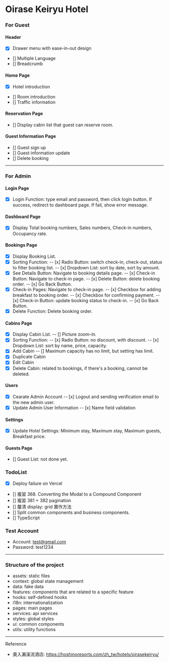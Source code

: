 # Oirase Keiryu Hotel

### For Guest

#### Header

- [x] Drawer menu with ease-in-out design
- [] Multiple Language
- [] Breadcrumb

#### Home Page

- [x] Hotel introduction
- [] Room introduction
- [] Traffic information

#### Reservation Page

- [] Display cabin list that guest can reserve room.

#### Guest Information Page

- [] Guest sign up
- [] Guest information update
- [] Delete booking

---

### For Admin

#### Login Page

- [x] Login Function: type email and password, then click login button. If success, redirect to dashboard page. If fail, show error message.

#### Dashboard Page

- [x] Display Total booking numbers, Sales numbers, Check-in numbers, Occupancy rate.

#### Bookings Page

- [x] Display Booking List.
- [x] Sorting Function:
      -- [x] Radio Button: switch check-in, check-out, status to filter booking list.
      -- [x] Dropdown List: sort by date, sort by amount.
- [x] See Details Button: Navigate to booking details page.
      -- [x] Check-in Button: Navigate to check-in page.
      -- [x] Delete Button: delete booking order.
      -- [x] Go Back Button.
- [x] Check-in Pages: Navigate to check-in page.
      -- [x] Checkbox for adding breakfast to booking order.
      -- [x] Checkbox for confirming payment.
      -- [x] Check-in Button: update booking status to check-in.
      -- [x] Go Back Button.
- [x] Delete Function: Delete booking order.

#### Cabins Page

- [x] Display Cabin List.
      -- [] Picture zoom-in.
- [x] Sorting Function:
      -- [x] Radio Button: no discount, with discount.
      -- [x] Dropdown List: sort by name, price, capacity.
- [x] Add Cabin
      -- [] Maximum capacity has no limit, but setting has limit.
- [x] Duplicate Cabin
- [x] Edit Cabin
- [x] Delete Cabin: related to bookings, if there's a booking, cannot be deleted.

#### Users

- [x] Cearate Admin Account
      -- [x] Logout and sending verification email to the new admin user.
- [x] Update Admin User Information
      -- [x] Name field validation

#### Settings

- [x] Update Hotel Settings: Minimum stay, Maximum stay, Maximum guests, Breakfast price.

#### Guests Page

- [] Guest List: not done yet.

### TodoList

- [x] Deploy failure on Vercel
- [] 複習 368. Converting the Modal to a Compound Component
- [] 複習 381 + 382 pagination
- [] 釐清 display: grid 實作方法
- [] Split common components and business components.
- [] TypeScript

### Test Account

- Account: test@gmail.com
- Password: test1234

---

### Structure of the project

- assets: static files
- context: global state management
- data: fake data
- features: components that are related to a specific feature
- hooks: self-defined hooks
- i18n: internationalization
- pages: main pages
- services: api services
- styles: global styles
- ui: common components
- utils: utility functions

---

Reference

- 奧入瀨溪流酒店: https://hoshinoresorts.com/zh_tw/hotels/oirasekeiryu/
